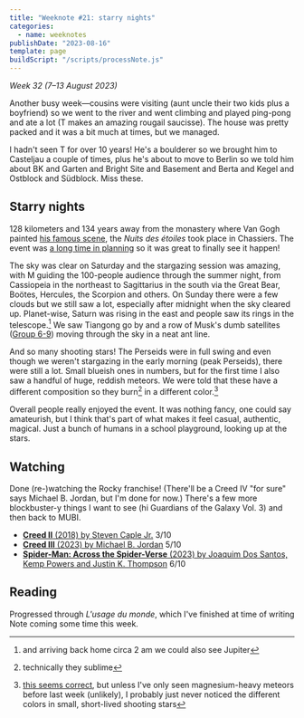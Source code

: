 ```yaml
---
title: "Weeknote #21: starry nights"
categories:
  - name: weeknotes
publishDate: "2023-08-16"
template: page
buildScript: "/scripts/processNote.js"
---
```


_Week 32 (7–13 August 2023)_

Another busy week—cousins were visiting (aunt uncle their two kids plus a boyfriend) so we went to the river and went climbing and played ping-pong and ate a lot (T makes an amazing rougail saucisse). The house was pretty packed and it was a bit much at times, but we managed.

I hadn't seen T for over 10 years! He's a boulderer so we brought him to Casteljau a couple of times, plus he's about to move to Berlin so we told him about BK and Garten and Bright Site and Basement and Berta and Kegel and Ostblock and Südblock. Miss these.

## Starry nights

128 kilometers and 134 years away from the monastery where Van Gogh painted [his famous scene](https://en.wikipedia.org/wiki/File:Van_Gogh_-_Starry_Night_-_Google_Art_Project.jpg), the _Nuits des étoiles_ took place in Chassiers. The event was [a long time in planning](/notes/weeknote-19-the-good-guy-wins-in-the-end/) so it was great to finally see it happen!

The sky was clear on Saturday and the stargazing session was amazing, with M guiding the 100-people audience through the summer night, from Cassiopeia in the northeast to Sagittarius in the south via the Great Bear, Boötes, Hercules, the Scorpion and others. On Sunday there were a few clouds but we still saw a lot, especially after midnight when the sky cleared up. Planet-wise, Saturn was rising in the east and people saw its rings in the telescope.[^1] We saw Tiangong go by and a row of Musk's dumb satellites ([Group 6-9](https://en.wikipedia.org/wiki/List_of_Starlink_and_Starshield_launches)) moving through the sky in a neat ant line.

And so many shooting stars! The Perseids were in full swing and even though we weren't stargazing in the early morning (peak Perseids), there were still a lot. Small blueish ones in numbers, but for the first time I also saw a handful of huge, reddish meteors. We were told that these have a different composition so they burn[^2] in a different color.[^3]

Overall people really enjoyed the event. It was nothing fancy, one could say amateurish, but I think that's part of what makes it feel casual, authentic, magical. Just a bunch of humans in a school playground, looking up at the stars.

## Watching

Done (re-)watching the Rocky franchise! (There'll be a Creed IV "for sure" says Michael B. Jordan, but I'm done for now.) There's a few more blockbuster-y things I want to see (hi Guardians of the Galaxy Vol. 3) and then back to MUBI.

- [**Creed II** (2018) by Steven Caple Jr.](/notes/creed-by-ryan-coogler/) 3/10
- [**Creed III** (2023) by Michael B. Jordan](/notes/creed-by-ryan-coogler/) 5/10
- [**Spider-Man: Across the Spider-Verse** (2023) by Joaquim Dos Santos, Kemp Powers and Justin K. Thompson](/notes/spider-man-across-the-spider-verse-by-joaquim-dos-santos-kemp-powers-and-justin-k-thompson/) 6/10

## Reading

Progressed through _L'usage du monde_, which I've finished at time of writing Note coming some time this week.

[^1]: and arriving back home circa 2 am we could also see Jupiter
[^2]: technically they sublime
[^3]: [this seems correct](https://en.wikipedia.org/wiki/Meteoroid#Colours), but unless I've only seen magnesium-heavy meteors before last week (unlikely), I probably just never noticed the different colors in small, short-lived shooting stars

